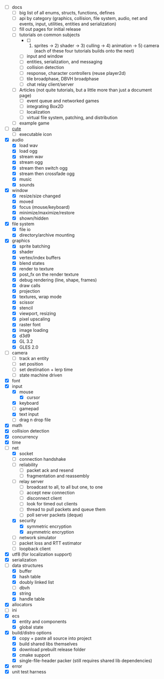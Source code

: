 
* [ ] docs
	* [ ] big list of all enums, structs, functions, defines
	* [ ] api by category (graphics, collision, file system, audio, net and events, input, utilities, entities and serialization)
	* [ ] fill out pages for initial release
	* [ ] tutorials on common subjects
		* [ ] 1) sprites -> 2) shader -> 3) culling -> 4) animation -> 5) camera (each of these four tutorials builds onto the next)
		* [ ] input and window
		* [ ] entities, serialization, and messaging
		* [ ] collision detection
		* [ ] response, character controllers (reuse player2d)
		* [ ] tile broadphase, DBVH broadphase
		* [ ] chat relay client/server
	* [ ] Articles (not quite tutorials, but a little more than just a document page)
		* [ ] event queue and networked games
		* [ ] integrating Box2D
		* [ ] localization
		* [ ] virtual file system, patching, and distribution
	* [ ] example game
* [ ] [cute](https://github.com/RandyGaul/cute_framework/blob/master/doc/cute_t.md)
	* [ ] executable icon
* [x] audio
	* [x] load wav
	* [x] load ogg
	* [x] stream wav
	* [x] stream ogg
	* [x] stream then switch ogg
	* [x] stream then crossfade ogg
	* [x] music
	* [x] sounds
* [x] window
	* [x] resize/size changed
	* [x] moved
	* [x] focus (mouse/keyboard)
	* [x] minimize/maximize/restore
	* [x] shown/hidden
* [x] file system
	* [x] file io
	* [x] directory/archive mounting
* [x] graphics
	* [x] sprite batching
	* [x] shader
	* [x] vertex/index buffers
	* [x] blend states
	* [x] render to texture
	* [x] post_fx on the render texture
	* [x] debug rendering (line, shape, frames)
	* [x] draw calls
	* [x] projection
	* [x] textures, wrap mode
	* [x] scissor
	* [x] stencil
	* [x] viewport, resizing
	* [x] pixel upscaling
	* [x] raster font
	* [x] image loading
	* [x] d3d9
	* [x] GL 3.2
	* [x] GLES 2.0
* [ ] camera
	* [ ] track an entity
	* [ ] set position
	* [ ] set destination + lerp time
	* [ ] state machine driven
* [x] font
* [x] input
	* [x] mouse
		* [x] cursor
	* [x] keyboard
	* [ ] gamepad
	* [x] text input
	* [ ] drag n drop file
* [x] math
* [x] collision detection
* [x] concurrency
* [x] time
* [ ] net
	* [x] socket
	* [ ] connection handshake
	* [ ] reliability
		* [ ] packet ack and resend
		* [ ] fragmentation and reassembly
	* [ ] relay server
		* [ ] broadcast to all, to all but one, to one
		* [ ] accept new connection
		* [ ] disconnect client
		* [ ] look for timed out clients
		* [ ] thread to pull packets and queue them
		* [ ] poll server packets (deque)
	* [x] security
		* [x] symmetric encryption
		* [x] asymmetric encryption
	* [ ] network simulator
	* [ ] packet loss and RTT estimator
	* [ ] loopback client
* [x] utf8 (for localization support)
* [x] serialization
* [ ] data structures
	* [x] buffer
	* [x] hash table
	* [x] doubly linked list
	* [ ] dbvh
	* [x] string
	* [x] handle table
* [x] allocators
* [ ] ini
* [x] ecs
	* [x] entity and components
	* [x] global state
* [x] build/distro options
	* [x] copy + paste all source into project
	* [x] build shared libs themselves
	* [x] download prebuilt release folder
	* [x] cmake support
	* [x] single-file-header packer (still requires shared lib dependencies)
* [x] error
* [x] unit test harness
